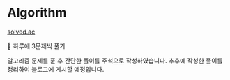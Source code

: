 # Algorithm

[solved.ac](https://solved.ac/profile/p0sitive)

📝 하루에 3문제씩 풀기

알고리즘 문제를 푼 후 간단한 풀이를 주석으로 작성하였습니다.
추후에 작성한 풀이를 정리하여 블로그에 게시할 예정입니다.
